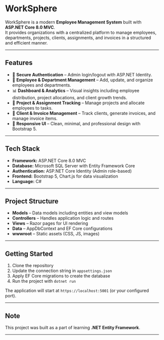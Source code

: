 # WorkSphere  

WorkSphere is a modern **Employee Management System** built with **ASP.NET Core 8.0 MVC**.  
It provides organizations with a centralized platform to manage employees, departments, projects, clients, assignments, and invoices in a structured and efficient manner.  

---

## Features  

- 🔐 **Secure Authentication** – Admin login/logout with ASP.NET Identity.  
- 👥 **Employee & Department Management** – Add, update, and organize employees and departments.  
- 📊 **Dashboard & Analytics** – Visual insights including employee distribution, project allocations, and client growth trends.  
- 📂 **Project & Assignment Tracking** – Manage projects and allocate employees to tasks.  
- 💼 **Client & Invoice Management** – Track clients, generate invoices, and manage invoice items.  
- 🎨 **Responsive UI** – Clean, minimal, and professional design with Bootstrap 5.  

---

## Tech Stack  

- **Framework:** ASP.NET Core 8.0 MVC  
- **Database:** Microsoft SQL Server with Entity Framework Core  
- **Authentication:** ASP.NET Core Identity (Admin role-based)  
- **Frontend:** Bootstrap 5, Chart.js for data visualization  
- **Language:** C#  

---

## Project Structure  

- **Models** – Data models including entities and view models  
- **Controllers** – Handles application logic and routes  
- **Views** – Razor pages for UI rendering  
- **Data** – AppDbContext and EF Core configurations  
- **wwwroot** – Static assets (CSS, JS, images)  

---

## Getting Started  

1. Clone the repository  
2. Update the connection string in `appsettings.json`  
3. Apply EF Core migrations to create the database  
4. Run the project with `dotnet run`  

The application will start at `https://localhost:5001` (or your configured port).  

---

## Note  

This project was built as a part of learning **.NET Entity Framework**.  

---
